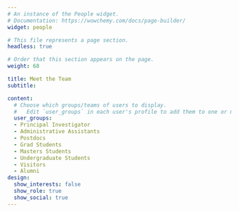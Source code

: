 ```yaml
---
# An instance of the People widget.
# Documentation: https://wowchemy.com/docs/page-builder/
widget: people

# This file represents a page section.
headless: true

# Order that this section appears on the page.
weight: 68

title: Meet the Team
subtitle:

content:
  # Choose which groups/teams of users to display.
  #   Edit `user_groups` in each user's profile to add them to one or more of these groups.
  user_groups:
  - Principal Investigator
  - Administrative Assistants
  - Postdocs
  - Grad Students
  - Masters Students
  - Undergraduate Students
  - Visitors
  - Alumni
design:
  show_interests: false
  show_role: true
  show_social: true
---
```

